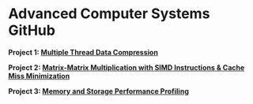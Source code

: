 # Advanced Computer Systems GitHub
**Project 1: [Multiple Thread Data Compression](https://github.com/B3ngu1N/AdvCompSys/tree/main/Project1)**

**Project 2: [Matrix-Matrix Multiplication with SIMD Instructions & Cache Miss Minimization](https://github.com/B3ngu1N/AdvCompSys/tree/main/Project2)**

**Project 3: [Memory and Storage Performance Profiling](https://github.com/B3ngu1N/AdvCompSys/tree/main/Project3)**
